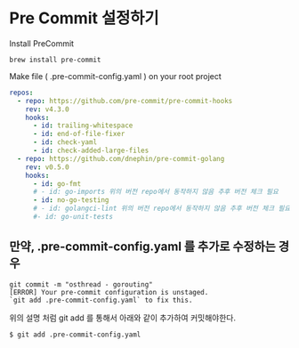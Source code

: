 # Pre Commit 설정하기

Install PreCommit

```shell
brew install pre-commit
```

Make file ( .pre-commit-config.yaml ) on your root project

```yaml
repos:
  - repo: https://github.com/pre-commit/pre-commit-hooks
    rev: v4.3.0
    hooks:
      - id: trailing-whitespace
      - id: end-of-file-fixer
      - id: check-yaml
      - id: check-added-large-files
  - repo: https://github.com/dnephin/pre-commit-golang
    rev: v0.5.0
    hooks:
      - id: go-fmt
      # - id: go-imports 위의 버전 repo에서 동작하지 않음 추후 버전 체크 필요
      - id: no-go-testing
      # - id: golangci-lint 위의 버전 repo에서 동작하지 않음 추후 버전 체크 필요
      #- id: go-unit-tests
```

## 만약, .pre-commit-config.yaml 를 추가로 수정하는 경우

```
git commit -m "osthread - gorouting"
[ERROR] Your pre-commit configuration is unstaged.
`git add .pre-commit-config.yaml` to fix this.
```

위의 설명 처럼 git add 를 통해서 아래와 같이 추가하여 커밋해야한다.

```shell
$ git add .pre-commit-config.yaml
```
